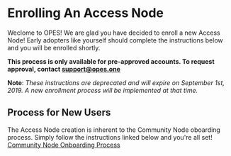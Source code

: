 # Enrolling An Access Node 

Weclome to OPES! We are glad you have decided to enroll a new Access Node!
Early adopters like yourself should complete the instructions below and you will be enrolled shortly. 

**This process is only available for pre-approved accounts. To request approval, contact [support@opes.one](mailto:support@opes.one)**

**Note**: *These instructions are deprecated and will expire on September 1st, 2019. A new enrollment process will be implemented at that time.*

## Process for New Users

The Access Node creation is inherent to the Community Node oboarding process. Simply follow the instructions linked below and you're all set!
[Community Node Onboarding Process](../../community/onboarding/README.md)
